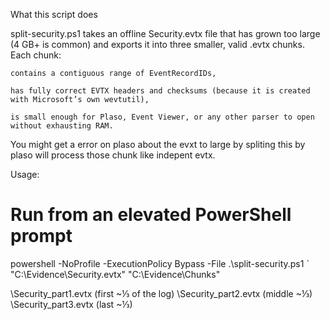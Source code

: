 What this script does

split-security.ps1 takes an offline Security.evtx file that has grown too large (4 GB+ is common) and exports it into three smaller, valid .evtx chunks.
Each chunk:

    contains a contiguous range of EventRecordIDs,

    has fully correct EVTX headers and checksums (because it is created with Microsoft’s own wevtutil),

    is small enough for Plaso, Event Viewer, or any other parser to open without exhausting RAM.


You might get a error on plaso about the evxt to large by spliting this by plaso will process those chunk like indepent evtx.

Usage:
# Run from an elevated PowerShell prompt
powershell -NoProfile -ExecutionPolicy Bypass -File .\split-security.ps1 `
  "C:\Evidence\Security.evtx"  "C:\Evidence\Chunks"

<OutDir>\Security_part1.evtx   (first  ~⅓ of the log)
<OutDir>\Security_part2.evtx   (middle ~⅓)
<OutDir>\Security_part3.evtx   (last   ~⅓)
